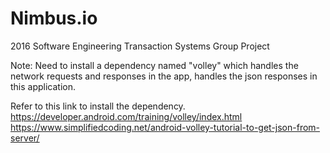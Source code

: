 # Nimbus.io
2016 Software Engineering Transaction Systems Group Project


Note: Need to install a dependency named "volley" which handles the network requests and responses in the app, handles the json responses in this application.

Refer to this link to install the dependency. 
https://developer.android.com/training/volley/index.html
https://www.simplifiedcoding.net/android-volley-tutorial-to-get-json-from-server/
